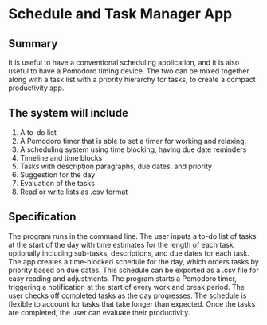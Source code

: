 # Schedule and Task Manager App

## Summary
It is useful to have a conventional scheduling application, and it is also useful to have a Pomodoro timing device. The two can be mixed together along with a task list with a priority hierarchy for tasks, to create a compact productivity app.

## The system will include
1.  A to-do list    
2.  A Pomodoro timer that is able to set a timer for working and relaxing.    
3.  A scheduling system using time blocking, having due date reminders   
4.  Timeline and time blocks   
5.  Tasks with description paragraphs, due dates, and priority 
6.  Suggestion for the day   
7.  Evaluation of the tasks    
8.  Read or write lists as .csv format
  
## Specification
The program runs in the command line. The user inputs a to-do list of tasks at the start of the day with time estimates for the length of each task, optionally including sub-tasks, descriptions, and due dates for each task. The app creates a time-blocked schedule for the day, which orders tasks by priority based on due dates. This schedule can be exported as a .csv file for easy reading and adjustments. The program starts a Pomodoro timer, triggering a notification at the start of every work and break period. The user checks off completed tasks as the day progresses. The schedule is flexible to account for tasks that take longer than expected. Once the tasks are completed, the user can evaluate their productivity.
